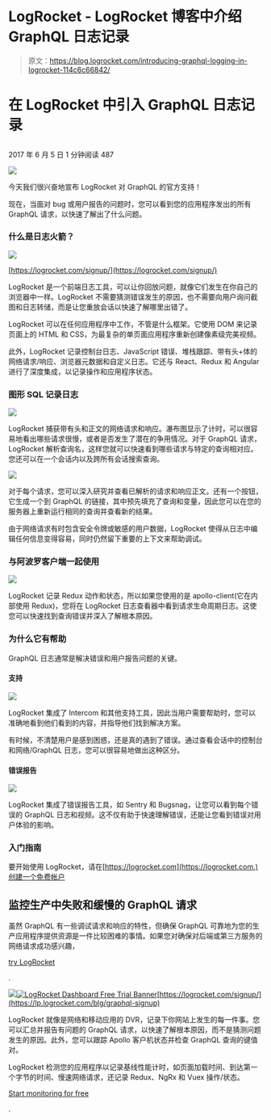 # LogRocket - LogRocket 博客中介绍 GraphQL 日志记录

> 原文：<https://blog.logrocket.com/introducing-graphql-logging-in-logrocket-114c6c66842/>

# 在 LogRocket 中引入 GraphQL 日志记录

## 

2017 年 6 月 5 日 1 分钟阅读 487

![](img/87fc6968b02ef453b93273a2dc29ae10.png)

今天我们很兴奋地宣布 LogRocket 对 GraphQL 的官方支持！

现在，当面对 bug 或用户报告的问题时，您可以看到您的应用程序发出的所有 GraphQL 请求，以快速了解出了什么问题。

### 什么是日志火箭？

[![](img/7f9cc7da85477f88dd33827526df86b4.png)](https://logrocket.com/signup/)

[https://logrocket.com/signup/](https://logrocket.com/signup/)

LogRocket 是一个前端日志工具，可以让你回放问题，就像它们发生在你自己的浏览器中一样。LogRocket 不需要猜测错误发生的原因，也不需要向用户询问截图和日志转储，而是让您重放会话以快速了解哪里出错了。

LogRocket 可以在任何应用程序中工作，不管是什么框架。它使用 DOM 来记录页面上的 HTML 和 CSS，为最复杂的单页面应用程序重新创建像素级完美视频。

此外，LogRocket 记录控制台日志、JavaScript 错误、堆栈跟踪、带有头+体的网络请求/响应、浏览器元数据和自定义日志。它还与 React、Redux 和 Angular 进行了深度集成，以记录操作和应用程序状态。

### 图形 SQL 记录日志

![](img/d98aac6c740a904414d426ee31cbae0e.png)

LogRocket 捕获带有头和正文的网络请求和响应。瀑布图显示了计时，可以很容易地看出哪些请求很慢，或者是否发生了潜在的争用情况。对于 GraphQL 请求，LogRocket 解析查询名，这样您就可以快速看到哪些请求与特定的查询相对应。您还可以在一个会话内以及跨所有会话搜索查询。

![](img/10924c5c51a4e72f4a0c5411db6d6744.png)

对于每个请求，您可以深入研究并查看已解析的请求和响应正文。还有一个按钮，它生成一个到 GraphQL 的链接，其中预先填充了查询和变量，因此您可以在您的服务器上重新运行相同的查询并查看新的结果。

由于网络请求有时包含安全令牌或敏感的用户数据，LogRocket 使得从日志中编辑任何信息变得容易，同时仍然留下重要的上下文来帮助调试。

### 与阿波罗客户端一起使用

![](img/8a1bc68e83cd71804e4f138c68ba0374.png)

LogRocket 记录 Redux 动作和状态，所以如果您使用的是 apollo-client(它在内部使用 Redux)，您将在 LogRocket 日志查看器中看到请求生命周期日志。这使您可以快速找到查询错误并深入了解根本原因。

### 为什么它有帮助

GraphQL 日志通常是解决错误和用户报告问题的关键。

#### 支持

![](img/aae3cbabbe03752b630460f493eb197c.png)

LogRocket 集成了 Intercom 和其他支持工具，因此当用户需要帮助时，您可以准确地看到他们看到的内容，并指导他们找到解决方案。

有时候，不清楚用户是感到困惑，还是真的遇到了错误。通过查看会话中的控制台和网络/GraphQL 日志，您可以很容易地做出这种区分。

#### 错误报告

![](img/4e576b33ee7ca491ed497d49c9f4d83c.png)

LogRocket 集成了错误报告工具，如 Sentry 和 Bugsnag，让您可以看到每个错误的 GraphQL 日志和视频。这不仅有助于快速理解错误，还能让您看到错误对用户体验的影响。

### 入门指南

要开始使用 LogRocket，请在[https://logrocket.com](https://logrocket.com.)创建一个免费帐户

## 监控生产中失败和缓慢的 GraphQL 请求

虽然 GraphQL 有一些调试请求和响应的特性，但确保 GraphQL 可靠地为您的生产应用程序提供资源是一件比较困难的事情。如果您对确保对后端或第三方服务的网络请求成功感兴趣，

[try LogRocket](https://lp.logrocket.com/blg/graphql-signup)

.

[![](img/432a3823c85b3fb72a206e6236a29f48.png)![LogRocket Dashboard Free Trial Banner](img/d6f5a5dd739296c1dd7aab3d5e77eeb9.png)](https://lp.logrocket.com/blg/graphql-signup)[https://logrocket.com/signup/](https://lp.logrocket.com/blg/graphql-signup)

LogRocket 就像是网络和移动应用的 DVR，记录下你网站上发生的每一件事。您可以汇总并报告有问题的 GraphQL 请求，以快速了解根本原因，而不是猜测问题发生的原因。此外，您可以跟踪 Apollo 客户机状态并检查 GraphQL 查询的键值对。

LogRocket 检测您的应用程序以记录基线性能计时，如页面加载时间、到达第一个字节的时间、慢速网络请求，还记录 Redux、NgRx 和 Vuex 操作/状态。

[Start monitoring for free](https://lp.logrocket.com/blg/graphql-signup)

.